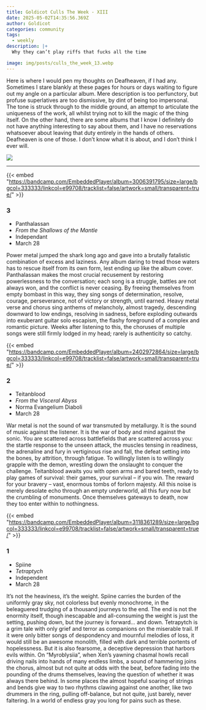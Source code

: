 ```yaml
---
title: Goldicot Culls The Week - XIII
date: 2025-05-02T14:35:56.369Z
author: Goldicot
categories: community
tags:
  - weekly
description: |+
  Why they can’t play riffs that fucks all the time

image: img/posts/culls_the_week_13.webp
---
```

Here is where I would pen my thoughts on Deafheaven, if I had any. Sometimes I stare blankly at these pages for hours or days waiting to figure out my angle on a particular album. Mere description is too perfunctory, but profuse superlatives are too dismissive, by dint of being too impersonal. The tone is struck through to the middle ground, an attempt to articulate the uniqueness of the work, all whilst trying not to kill the magic of the thing itself. On the other hand, there are some albums that I know I definitely do not have anything interesting to say about them, and I have no reservations whatsoever about leaving that duty entirely in the hands of others. Deafheaven is one of those. I don’t know what it is about, and I don’t think I ever will.

![](img/posts/culls_the_week_13.webp)

- - -

{{< embed "https://bandcamp.com/EmbeddedPlayer/album=3006391795/size=large/bgcol=333333/linkcol=e99708/tracklist=false/artwork=small/transparent=true/" >}}

### 3﻿

* Panthalassan
* *From the Shallows of the Mantle*
* Independant
* March 28

Power metal jumped the shark long ago and gave into a brutally fatalistic combination of excess and laziness. Any album daring to tread those waters has to rescue itself from its own form, lest ending up like the album cover. Panthalassan makes the most crucial recusement by restoring powerlessness to the conversation; each song is a struggle, battles are not always won, and the conflict is never ceasing. By freeing themselves from empty bombast in this way, they sing songs of determination, resolve, courage, perseverance, not of victory or strength, until earned. Heavy metal verse and chorus sing anthems of melancholy, almost tragedy, descending downward to low endings, resolving in sadness, before exploding outwards into exuberant guitar solo escapism, the flashy foreground of a complex and romantic picture. Weeks after listening to this, the choruses of multiple songs were still firmly lodged in my head; rarely is authenticity so catchy. 

{{< embed "https://bandcamp.com/EmbeddedPlayer/album=2402972864/size=large/bgcol=333333/linkcol=e99708/tracklist=false/artwork=small/transparent=true/" >}}

### 2﻿

* Teitanblood
* *From the Visceral Abyss*
* Norma Evangelium Diaboli
* March 28

War metal is not the sound of war transmuted by metallurgy. It is the sound of music against the listener. It is the war of body and mind against the sonic. You are scattered across battlefields that are scattered across you: the startle response to the unseen attack, the muscles tensing in readiness, the adrenaline and fury in vertiginous rise and fall, the defeat setting into the bones, by attrition, through fatigue. To willingly listen is to willingly grapple with the demon, wrestling down the onslaught to conquer the challenge. Teitanblood awaits you with open arms and bared teeth, ready to play games of survival: their games, your survival – if you win. The reward for your bravery – vast, enormous tombs of forlorn majesty. All this noise is merely desolate echo through an empty underworld, all this fury now but the crumbling of monuments. Once themselves gateways to death, now they too enter within to nothingness.

{{< embed "https://bandcamp.com/EmbeddedPlayer/album=3118361289/size=large/bgcol=333333/linkcol=e99708/tracklist=false/artwork=small/transparent=true/" >}}

### 1﻿

* S﻿piine
* *Tetraptych*
* Independent
* March 28

It’s not the heaviness, it’s the weight. Spiine carries the burden of the uniformly gray sky, not colorless but evenly monochrome, in the beleaguered trudging of a thousand journeys to the end. The end is not the enormity itself, though inescapable and all-consuming the weight is just the setting, pushing down, but the journey is forward… and down. Tetrapytch is a grim tale with only grief and terror as companions on the miserable trail. If it were only bitter songs of despondency and mournful melodies of loss, it would still be an awesome monolith, filled with dark and terrible portents of hopelessness. But it is also fearsome, a deceptive depression that harbors evils within. On “Myroblysiia”, when Xen’s yawning chasmal howls recall driving nails into hands of many endless limbs, a sound of hammering joins the chorus, almost but not quite at odds with the beat, before fading into the pounding of the drums themselves, leaving the question of whether it was always there behind. In some places the almost hopeful soaring of strings and bends give way to two rhythms clawing against one another, like two drummers in the ring, pulling off-balance, but not quite, just barely, never faltering. In a world of endless gray you long for pains such as these.